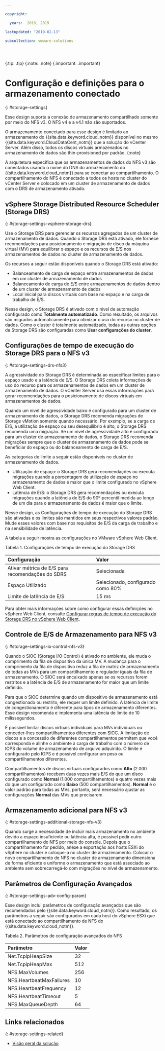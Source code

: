 ```yaml
---

copyright:

  years:  2016, 2019

lastupdated: "2019-02-13"

subcollection: vmware-solutions


---
```


{:tip: .tip}
{:note: .note}
{:important: .important}

# Configuração e definições para o armazenamento conectado
{: #storage-settings}

Esse design suporta a conexão de armazenamento compartilhado somente por meio do NFS v3. O NFS v4 e a v4.1 não são suportados.

O armazenamento conectado para esse design é limitado ao armazenamento do {{site.data.keyword.cloud_notm}} disponível no mesmo {{site.data.keyword.CloudDataCent_notm}} que a solução do vCenter Server. Além disso, todos os discos virtuais armazenados no armazenamento de dados são thin-provisioned por padrão.
{:note}

A arquitetura especifica que os armazenamentos de dados do NFS v3 são conectados usando o nome do DNS do armazenamento do {{site.data.keyword.cloud_notm}} para se conectar ao compartilhamento. O compartilhamento do NFS é conectado a todos os hosts no cluster do vCenter Server e colocado em um cluster de armazenamento de dados com o DRS de armazenamento ativado.

## vSphere Storage Distributed Resource Scheduler (Storage DRS)
{: #storage-settings-vsphere-storage-drs}

Use o Storage DRS para gerenciar os recursos agregados de um cluster de armazenamento de dados. Quando o Storage DRS está ativado, ele fornece recomendações para posicionamento e migração de disco da máquina virtual (MV) para equilibrar o espaço e os recursos de E/S nos armazenamentos de dados no cluster de armazenamento de dados.

Os recursos a seguir estão disponíveis quando o Storage DRS está ativado:
* Balanceamento de carga de espaço entre armazenamentos de dados em um cluster de armazenamento de dados
* Balanceamento de carga de E/S entre armazenamentos de dados dentro de um cluster de armazenamento de dados
* Local inicial para discos virtuais com base no espaço e na carga de trabalho de E/S.

Nesse design, o Storage DRS é ativado com o nível de automação configurado como **Totalmente automatizado**. Como resultado, os arquivos são migrados automaticamente para otimizar o uso do recurso no cluster de dados. Como o cluster é totalmente automatizado, todas as outras opções de Storage DRS são configuradas como **Usar configurações do cluster**.

## Configurações de tempo de execução do Storage DRS para o NFS v3
{: #storage-settings-drs-nfs3}

A agressividade do Storage DRS é determinada ao especificar limites para o espaço usado e a latência de E/S. O Storage DRS coleta informações de uso do recurso para os armazenamentos de dados em um cluster de armazenamento de dados. O vCenter Server usa essas informações para gerar recomendações para o posicionamento de discos virtuais em armazenamentos de dados.

Quando um nível de agressividade baixo é configurado para um cluster de armazenamento de dados, o Storage DRS recomenda migrações de Storage vMotion somente quando necessário. Por exemplo, se a carga de E/S, a utilização de espaço ou seu desequilíbrio é alto, o Storage DRS recomenda uma migração. Se um nível de agressividade alto é configurado para um cluster de armazenamento de dados, o Storage DRS recomenda migrações sempre que o cluster de armazenamento de dados pode se beneficiar do espaço ou do balanceamento de carga de E/S.

As categorias de limite a seguir estão disponíveis no cluster de armazenamento de dados.

* Utilização de espaço: o Storage DRS gera recomendações ou executa migrações quando a porcentagem de utilização de espaço no armazenamento de dados é maior que o limite configurado no vSphere Web Client.
* Latência de E/S: o Storage DRS gera recomendações ou executa migrações quando a latência de E/S do 90º percentil medida ao longo de um dia para o armazenamento de dados é maior que o limite.

Nesse design, as Configurações de tempo de execução do Storage DRS são ativadas e os limites são mantidos em seus respectivos valores padrão. Mude esses valores com base nos requisitos de E/S da carga de trabalho e na sensibilidade de latência.

A tabela a seguir mostra as configurações no VMware vSphere Web Client.

Tabela 1. Configurações de tempo de execução do Storage DRS

| Configuração       | Valor  |
|:--------------- |:------ |
| Ativar métrica de E/S para recomendações do SDRS | Selecionada |
| Espaço Utilizado | Selecionado, configurado como 80% |
| Limite de latência de E/S | 15 ms |

Para obter mais informações sobre como configurar essas definições no vSphere Web Client, consulte [Configurar regras de tempo de execução do Storage DRS no vSphere Web Client](https://docs.vmware.com/en/VMware-vSphere/5.5/com.vmware.vsphere.resmgmt.doc/GUID-AD2D13CE-539B-48C3-BBC9-E55A834874F0.html).

## Controle de E/S de Armazenamento para NFS v3
{: #storage-settings-io-control-nfs-v3}

Quando o SIOC (Storage I/O Control) é ativado no ambiente, ele muda o comprimento da fila de dispositivo da única MV. A mudança para o comprimento da fila de dispositivo reduz a fila de matriz de armazenamento de todas as MVs para um compartilhamento e regulador iguais da fila de armazenamento. O SIOC será encaixado apenas se os recursos forem restritos e a latência de E/S de armazenamento for maior que um limite definido.

Para que o SIOC determine quando um dispositivo de armazenamento está congestionado ou restrito, ele requer um limite definido. A latência de limite de congestionamento é diferente para tipos de armazenamento diferentes. Esse design recomenda e implementa uma latência de limite de 10 milissegundos.

É possível limitar discos virtuais individuais para MVs individuais ou conceder-lhes compartilhamentos diferentes com SIOC. A limitação de discos e a concessão de diferentes compartilhamentos permitem que você corresponda e alinhe o ambiente à carga de trabalho com o número de IOPS do volume de armazenamento de arquivo adquirido. O limite é configurado pelo IOPS e é possível configurar um peso ou compartilhamentos diferentes.

Compartilhamentos de discos virtuais configurados como **Alto** (2.000 compartilhamentos) recebem duas vezes mais E/S do que um disco configurado como **Normal** (1.000 compartilhamentos) e quatro vezes mais do que um configurado como **Baixo** (500 compartilhamentos). **Normal** é o valor padrão para todas as MVs, portanto, será necessário ajustar as configurações **Normal** das MVs que precisarem.

## Armazenamento adicional para NFS v3
{: #storage-settings-additional-storage-nfs-v3}

Quando surge a necessidade de incluir mais armazenamento no ambiente devido a espaço insuficiente ou latência alta, é possível pedir outro compartilhamento do NFS por meio do console. Depois que o compartilhamento for pedido, anexe a exportação aos hosts ESXi do vSphere no cluster e coloque-a no cluster de armazenamento. Colocar o novo compartilhamento de NFS no cluster de armazenamento dimensiona de forma eficiente e uniforme o armazenamento que está associado ao ambiente sem sobrecarregá-lo com migrações no nível de armazenamento.

## Parâmetros de Configuração Avançados
{: #storage-settings-adv-config-param}

Esse design inclui parâmetros de configuração avançados que são recomendados pelo {{site.data.keyword.cloud_notm}}. Como resultado, os parâmetros a seguir são configurados em cada host do vSphere ESXi que está conectado ao compartilhamento de NFS do {{site.data.keyword.cloud_notm}}.

Tabela 2. Parâmetros de configuração avançados do NFS

| Parâmetro       | Valor  |
|:--------------- |:------ |
| Net.TcpipHeapSize | 32 |
| Net.TcpipHeapMax | 512 |
| NFS.MaxVolumes | 256 |
| NFS.HeartbeatMaxFailures | 10 |
| NFS.HeartbeatFrequency  | 12 |
| NFS.HeartbeatTimeout | 5 |
| NFS.MaxQueueDepth | 64 |

## Links relacionados
{: #storage-settings-related}

* [Visão geral da solução](/docs/services/vmwaresolutions/archiref/solution?topic=vmware-solutions-solution_overview)
